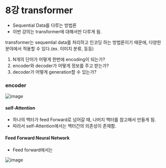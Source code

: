 # 8강 transformer
- Sequential Data를 다루는 방법론
- 이번 강의는 transformer에 대해서만 다루게 됨.

transformer는 sequential data를 처리하고 인코딩 하는 방법론이기 때문에, 다양한 분야에서 적용할 수 있다.(ex. 이미지 분류, 등등)

1. N개의 단어가 어떻게 한번에 encoding이 되는가?
2. encoder와 decoder가 어떻게 정보를 주고 받는가?
3. decoder가 어떻게 generation할 수 있는가?


### encoder
![image](https://user-images.githubusercontent.com/50571795/129484648-8e40c65e-054d-4d5e-99b8-fbf6645ac5ba.png)
#### self-Attention
- 하나의 백터가 feed Forward로 넘어갈 때, 나머지 백터를 참고해서 만들게 됨.
- 따라서 self-Attention에서는 백터간의 의존성이 존재함.
#### Feed Forward Neural Network
- Feed forward에서는 

![image](https://user-images.githubusercontent.com/50571795/129484820-785346d2-9f74-45a4-8d5a-4c7a273cb32c.png)
